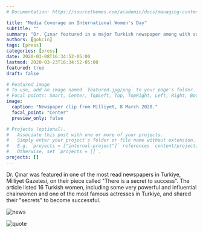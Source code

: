 ```yaml
---
# Documentation: https://sourcethemes.com/academic/docs/managing-content/

title: "Media Coverage on International Women's Day"
subtitle: ""
summary: "Dr. Çınar featured in a major Turkish newspaper among with some of the most successful women in Turkiye."
authors: [gokcin]
tags: [press]
categories: [press]
date: 2020-03-08T16:34:52-05:00
lastmod: 2020-03-23T16:34:52-05:00
featured: true
draft: false

# Featured image
# To use, add an image named `featured.jpg/png` to your page's folder.
# Focal points: Smart, Center, TopLeft, Top, TopRight, Left, Right, BottomLeft, Bottom, BottomRight.
image:
  caption: "Newspaper clip from Milliyet, 8 March 2020."
  focal_point: "Center"
  preview_only: false

# Projects (optional).
#   Associate this post with one or more of your projects.
#   Simply enter your project's folder or file name without extension.
#   E.g. `projects = ["internal-project"]` references `content/project/deep-learning/index.md`.
#   Otherwise, set `projects = []`.
projects: []
---
```


Dr. Çınar was featured in one of the most read newspapers in Turkiye, Milliyet Gazetesi, on their piece called "There is a secret to success". The article listed 16 Turkish women, including some very powerful and influential chairwomen and one of the most famous actresses in Turkiye, and shared their "secrets" to become successful.

![news](posts/8mart_basarinin_sirri_var.jfif)



![quote](posts/8mart_basarinin_sirri_var_cinar.jfif)
